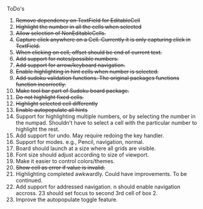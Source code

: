 ToDo's
1. ~~Remove dependency on TextField for EditableCell~~
1. ~~Highlight the number in all the cells when selected~~
1. ~~Allow selection of NonEditableCells.~~
1. ~~Capture click anywhere on a Cell. Currently it is only capturing click in TextField.~~
1. ~~When clicking on cell, offset should be end of current text.~~
1. ~~Add support for notes/possible numbers.~~
1. ~~Add support for arrow/keyboard navigation.~~
1. ~~Enable highlighting in hint cells when number is selected.~~
1. ~~Add sudoku validation functions. The original packages functions function incorrectly.~~
1. ~~Make tool bar part of Sudoku board package.~~
1. ~~Do not highlight fixed cells.~~
1. ~~Highlight selected cell differently~~
1. ~~Enable autopopulate all hints~~
1. Support for highlighting multiple numbers, or by selecting the number in the numpad. Shouldn't have to select a cell with the particular number to highlight the rest.
1. Add support for undo. May require redoing the key handler.
1. Support for modes. e.g., Pencil, navigation, normal.
1. Board should launch at a size where all grids are visible.
1. Font size should adjust according to size of viewport.
1. Make it easier to control colors/themes.
1. ~~Show cell as error if value is invalid.~~
1. Highlighting completed awkwardly. Could have improvements. To be continued.
1. Add support for addressed navigation. n should enable navigation accross. 23 should set focus to second 3rd cell of box 2.
1. Improve the autopopulate toggle feature.